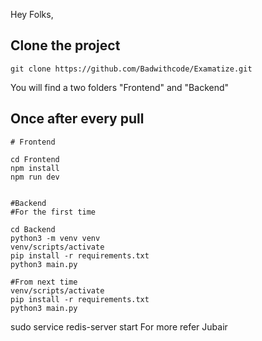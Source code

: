 Hey Folks,

## Clone the project


    git clone https://github.com/Badwithcode/Examatize.git


You will find a two folders "Frontend" and "Backend"

## Once after every pull
    # Frontend

    cd Frontend
    npm install
    npm run dev


    #Backend
    #For the first time

    cd Backend
    python3 -m venv venv
    venv/scripts/activate
    pip install -r requirements.txt
    python3 main.py
    
    #From next time
    venv/scripts/activate
    pip install -r requirements.txt
    python3 main.py


sudo service redis-server start
For more refer Jubair